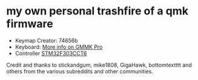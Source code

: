 # my own personal trashfire of a qmk firmware

* Keymap Creator: 74656b
* Keyboard: [More info on GMMK Pro](https://www.pcgamingrace.com/products/glorious-gmmk-pro-75-barebone-black)
* Controller [STM32F303CCT6](https://www.st.com/en/microcontrollers-microprocessors/stm32f303.html)

Credit and thanks to stickandgum, mike1808, GigaHawk, bottomtextttt and others from the various subreddits and other communities.